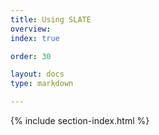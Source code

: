 ```yaml
---
title: Using SLATE 
overview: 
index: true

order: 30 

layout: docs
type: markdown

---
```


{% include section-index.html %}
